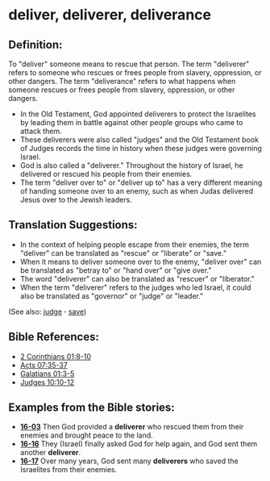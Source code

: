 # deliver, deliverer, deliverance #

## Definition: ##

To "deliver" someone means to rescue that person. The term  "deliverer" refers to someone who rescues or frees people from slavery, oppression, or other dangers. The term "deliverance" refers to what happens when someone rescues or frees people from slavery, oppression, or other dangers.

* In the Old Testament, God appointed deliverers to protect the Israelites by leading them in battle against other people groups who came to attack them.
* These deliverers were also called "judges" and the Old Testament book of Judges records the time in history when these judges were governing Israel.
* God is also called a "deliverer." Throughout the history of Israel, he delivered or rescued his people from their enemies.
* The term "deliver over to" or "deliver up to" has a very different meaning of handing someone over to an enemy, such as when Judas delivered Jesus over to the Jewish leaders.

## Translation Suggestions: ##

* In the context of helping people escape from their enemies, the term "deliver" can be translated as "rescue" or "liberate" or "save."
* When it means to deliver someone over to the enemy, "deliver over" can be translated as "betray to" or "hand over" or "give over."
* The word "deliverer" can also be translated as "rescuer" or "liberator."
* When the term "deliverer" refers to the judges who led Israel, it could also be translated as "governor" or "judge" or "leader."

(See also: [judge](../kt/judge.md) **·** [save](../kt/save.md))

## Bible References: ##

* [2 Corinthians 01:8-10](https://door43.org/en/bible/notes/2co/01/08)
* [Acts 07:35-37](https://door43.org/en/bible/notes/act/07/35)
* [Galatians 01:3-5](https://door43.org/en/bible/notes/gal/01/03)
* [Judges 10:10-12](https://door43.org/en/bible/notes/jdg/10/10)

## Examples from the Bible stories: ##

* __[16-03](https://door43.org/en/obs/notes/frames/16-03)__ Then God provided a __deliverer__  who rescued them from their enemies and brought peace to the land.
* __[16-16](https://door43.org/en/obs/notes/frames/16-16)__ They (Israel) finally asked God for help again, and God sent them another __deliverer__.
* __[16-17](https://door43.org/en/obs/notes/frames/16-17)__ Over many years, God sent many __deliverers__  who saved the Israelites from their enemies.


